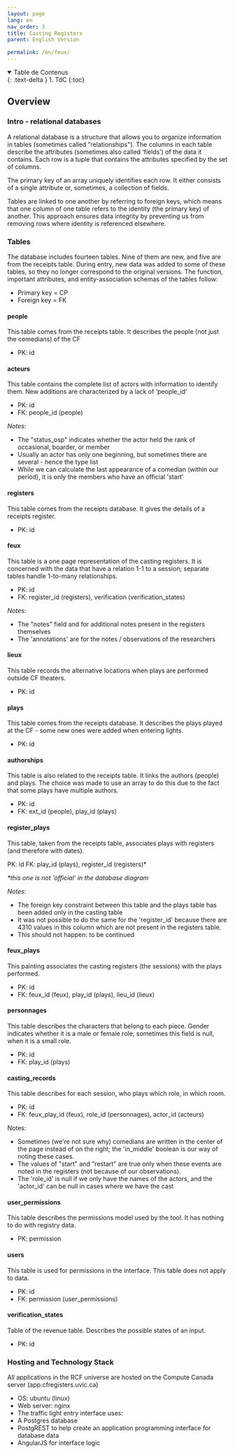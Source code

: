 ```yaml
---
layout: page
lang: en
nav_order: 3
title: Casting Registers
parent: English Version

permalink: /en/feux/
---
```


<details open markdown="block">
  <summary>
    Table de Contenus
  </summary>
  {: .text-delta }
1. TdC
{:toc}
</details>


## Overview

### Intro -  relational databases

A relational database is a structure that allows you to organize information in tables (sometimes called "relationships"). The columns in each table describe the attributes (sometimes also called ‘fields’) of the data it contains. Each row is a tuple that contains the attributes specified by the set of columns.

The primary key of an array uniquely identifies each row. It either consists of a single attribute or, sometimes, a collection of fields.

Tables are linked to one another by referring to foreign keys, which means that one column of one table refers to the identity (the primary key) of another. This approach ensures data integrity by preventing us from removing rows where identity is referenced elsewhere.

### Tables

The database includes fourteen tables. Nine of them are new, and five are from the receipts table. During entry, new data was added to some of these tables, so they no longer correspond to the original versions. The function, important attributes, and entity-association schemas of the tables follow:

- Primary key = CP
- Foreign key = FK

#### people

This table comes from the receipts table. It describes the people (not just the comedians) of the CF

- PK: id

#### acteurs

This table contains the complete list of actors with information to identify them. New additions are characterized by a lack of ‘people_id’

- PK: id
- FK: people_id (people)

_Notes:_
- The "status_osp" indicates whether the actor held the rank of occasional, boarder, or member
- Usually an actor has only one beginning, but sometimes there are several - hence the type list
- While we can calculate the last appearance of a comedian (within our period), it is only the members who have an official 'start'


#### registers

This table comes from the receipts database. It gives the details of a receipts register.

- PK: id

#### feux

This table is a one page representation of the casting registers. It is concerned with the data that have a relation 1-1 to a session; separate tables handle 1-to-many relationships.

- PK: id
- FK: register_id (registers), verification (verification_states)

_Notes:_
- The "notes" field and for additional notes present in the registers themselves
- The 'annotations' are for the notes / observations of the researchers

#### lieux

This table records the alternative locations when plays are performed outside CF theaters.

- PK: id

#### plays

This table comes from the receipts database. It describes the plays played at the CF - some new ones were added when entering lights.

- PK: id

#### authorships

This table is also related to the receipts table. It links the authors (people) and plays. The choice was made to use an array to do this due to the fact that some plays have multiple authors.

- PK: id
- FK: ext_id (people), play_id (plays)


#### register_plays

This table, taken from the receipts table, associates plays with registers (and therefore with dates).

PK: id
FK: play_id (plays), register_id (registers)*

_*this one is not 'official' in the database diagram_

_Notes:_

- The foreign key constraint between this table and the plays table has been added only in the casting table
- It was not possible to do the same for the 'register_id' because there are 4310 values in this column which are not present in the registers table.
- This should not happen: to be continued


#### feux_plays

This painting associates the casting registers (the sessions) with the plays performed.

- PK: id
- FK: feux_id (feux), play_id (plays), lieu_id (lieux)


#### personnages

This table describes the characters that belong to each piece. Gender indicates whether it is a male or female role; sometimes this field is null, when it is a small role.

- PK: id
- FK: play_id (plays)

#### casting_records
This table describes for each session, who plays which role, in which room.

- PK: id
- FK: feux_play_id (feux), role_id (personnages), actor_id (acteurs)


Notes:
- Sometimes (we're not sure why) comedians are written in the center of the page instead of on the right; the 'in_middle' boolean is our way of noting these cases.
- The values of "start" and "restart" are true only when these events are noted in the registers (not because of our observations).
- The 'role_id' is null if we only have the names of the actors, and the 'actor_id' can be null in cases where we have the cast

#### user_permissions

This table describes the permissions model used by the tool. It has nothing to do with registry data.

- PK: permission

#### users

This table is used for permissions in the interface. This table does not apply to data.

- PK: id
- FK: permission (user_permissions)


#### verification_states

Table of the revenue table. Describes the possible states of an input.

- PK: id

### Hosting and Technology Stack
All applications in the RCF universe are hosted on the Compute Canada server (app.cfregisters.uvic.ca)
- OS: ubuntu (linux)
- Web server: nginx
- The traffic light entry interface uses:
- A Postgres database
- PostgREST to help create an application programming interface for database data
- AngularJS for interface logic
